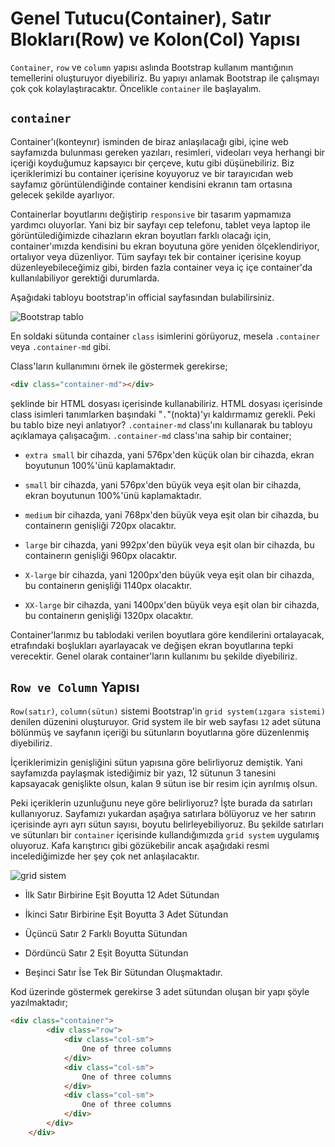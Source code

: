 # **Genel Tutucu(Container), Satır Blokları(Row) ve Kolon(Col) Yapısı**

`Container`, `row` ve `column` yapısı aslında Bootstrap kullanım mantığının temellerini oluşturuyor diyebiliriz. Bu yapıyı anlamak Bootstrap ile çalışmayı çok çok kolaylaştıracaktır. Öncelikle `container` ile başlayalım.

## **`container`**
Container'ı(konteynır) isminden de biraz anlaşılacağı gibi, içine web sayfamızda bulunması gereken yazıları, resimleri, videoları veya herhangi bir içeriği koyduğumuz kapsayıcı bir çerçeve, kutu gibi düşünebiliriz. Biz içeriklerimizi bu container içerisine koyuyoruz ve bir tarayıcıdan web sayfamız görüntülendiğinde container kendisini ekranın tam ortasına gelecek şekilde ayarlıyor. 

Containerlar boyutlarını değiştirip `responsive` bir tasarım yapmamıza yardımcı oluyorlar. Yani biz bir sayfayı cep telefonu, tablet veya laptop ile görüntülediğimizde cihazların ekran boyutları farklı olacağı için, container'ımızda kendisini bu ekran boyutuna göre yeniden ölçeklendiriyor, ortalıyor veya düzenliyor. Tüm sayfayı tek bir container içerisine koyup düzenleyebileceğimiz gibi, birden fazla container veya iç içe container'da kullanılabiliyor gerektiği durumlarda.

Aşağıdaki tabloyu bootstrap'in official sayfasından bulabilirsiniz.

![Bootstrap tablo](https://raw.githubusercontent.com/Kodluyoruz/taskforce/main/bootstrap/bootstrap-genel-tutucucontainer%2C-satir-bloklarirow-ve-koloncol-yapisi/figures/container-sizes.png)

En soldaki sütunda container `class` isimlerini görüyoruz, mesela `.container` veya `.container-md` gibi. 

Class'ların kullanımını örnek ile göstermek gerekirse; 
```html
<div class="container-md"></div> 
```
şeklinde bir HTML dosyası içerisinde kullanabiliriz. HTML dosyası içerisinde class isimleri tanımlarken başındaki "`.`"(nokta)'yı kaldırmamız gerekli. Peki bu tablo bize neyi anlatıyor? `.container-md` class'ını kullanarak bu tabloyu açıklamaya çalışacağım. `.container-md` class'ına sahip bir container;

- `extra small` bir cihazda, yani 576px'den küçük olan bir cihazda, ekran boyutunun 100%'ünü kaplamaktadır.

- `small` bir cihazda, yani 576px'den büyük veya eşit olan bir cihazda, ekran boyutunun 100%'ünü kaplamaktadır.

- `medium` bir cihazda, yani 768px'den büyük veya eşit olan bir cihazda, bu containerın genişliği 720px olacaktır.

- `large` bir cihazda, yani 992px'den büyük veya eşit olan bir cihazda, bu containerın genişliği 960px olacaktır.

- `X-large` bir cihazda, yani 1200px'den büyük veya eşit olan bir cihazda, bu containerın genişliği 1140px olacaktır.

- `XX-large` bir cihazda, yani 1400px'den büyük veya eşit olan bir cihazda, bu containerın genişliği 1320px olacaktır.


Container'larımız bu tablodaki verilen boyutlara göre kendilerini ortalayacak, etrafındaki boşlukları ayarlayacak ve değişen ekran boyutlarına tepki verecektir. Genel olarak container'ların kullanımı bu şekilde diyebiliriz.

## **`Row ve Column` Yapısı**
`Row(satır)`, `column(sütun)` sistemi Bootstrap'in `grid system(ızgara sistemi)` denilen düzenini oluşturuyor. Grid system ile bir web sayfası `12` adet sütuna bölünmüş ve sayfanın içeriği bu sütunların boyutlarına göre düzenlenmiş diyebiliriz.

İçeriklerimizin genişliğini sütun yapısına göre belirliyoruz demiştik. Yani sayfamızda paylaşmak istediğimiz bir yazı, 12 sütunun 3 tanesini kapsayacak genişlikte olsun, kalan 9 sütun ise bir resim için ayrılmış olsun. 

Peki içeriklerin uzunluğunu neye göre belirliyoruz? İşte burada da satırları kullanıyoruz. Sayfamızı yukardan aşağıya satırlara bölüyoruz ve her satırın içerisinde ayrı ayrı sütun sayısı, boyutu belirleyebiliyoruz. Bu şekilde satırları ve sütunları bir `container` içerisinde kullandığımızda `grid system` uygulamış oluyoruz. Kafa karıştırıcı gibi gözükebilir ancak aşağıdaki resmi incelediğimizde her şey çok net anlaşılacaktır.

![grid sistem](https://raw.githubusercontent.com/Kodluyoruz/taskforce/main/bootstrap/bootstrap-genel-tutucucontainer%2C-satir-bloklarirow-ve-koloncol-yapisi/figures/grid-details.png)

- İlk Satır Birbirine Eşit Boyutta 12 Adet Sütundan

- İkinci Satır Birbirine Eşit Boyutta 3 Adet Sütundan

- Üçüncü Satır 2 Farklı Boyutta Sütundan

- Dördüncü Satır 2 Eşit Boyutta Sütundan

- Beşinci Satır İse Tek Bir Sütundan Oluşmaktadır.

Kod üzerinde göstermek gerekirse 3 adet sütundan oluşan bir yapı şöyle yazılmaktadır;

```html
<div class="container">     
        <div class="row">
            <div class="col-sm">
                One of three columns
            </div>
            <div class="col-sm">
                One of three columns
            </div>
            <div class="col-sm">
                One of three columns
            </div>
        </div>
    </div>
```